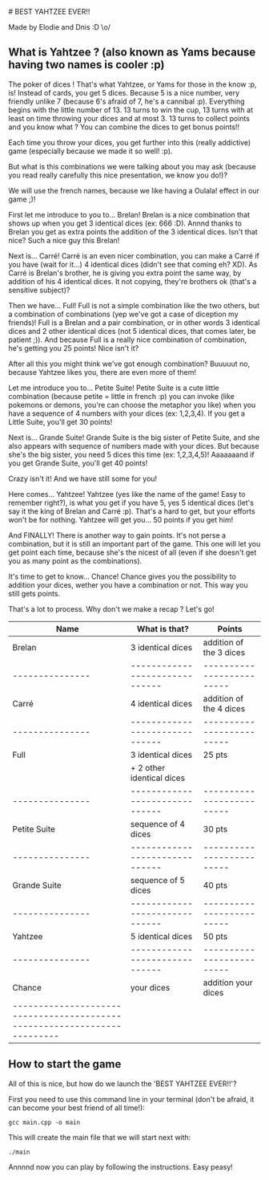 # BEST YAHTZEE EVER!!

Made by Elodie and Dnis :D \o/

## What is Yahtzee ? (also known as Yams because having two names is cooler :p)

The poker of dices ! That's what Yahtzee, or Yams for those in the know :p, is!
Instead of cards, you get 5 dices. Because 5 is a nice number, very friendly unlike 7 (because 6's afraid of 7, he's a cannibal :p).
Everything begins with the little number of 13. 
13 turns to win the cup, 13 turns with at least on time throwing your dices and at most 3.
13 turns to collect points and you know what ? You can combine the dices to get bonus points!!

Each time you throw your dices, you get further into this (really addictive) game (especially because we made it so well! :p).

But what is this combinations we were talking about you may ask (because you read really carefully this nice presentation, we know you do!)?

We will use the french names, because we like having a Oulala! effect in our game ;)!

First let me introduce to you to...
Brelan! 
Brelan is a nice combination that shows up when you get 3 identical dices (ex: 666 :D).
Annnd thanks to Brelan you get as extra points the addition of the 3 identical dices. 
Isn't that nice? Such a nice guy this Brelan!

Next is...
Carré! 
Carré is an even nicer combination, you can make a Carré if you have (wait for it...) 4 identical dices (didn't see that coming eh? XD).
As Carré is Brelan's brother, he is giving you extra point the same way, by addition of his 4 identical dices.
It not copying, they're brothers ok (that's a sensitive subject)?

Then we have...
Full!
Full is not a simple combination like the two others, but a combination of combinations (yep we've got a case of diception my friends)!
Full is a Brelan and a pair combination, or in other words 3 identical dices and 2 other identical dices (not 5 identical dices, that comes later, be patient ;)).
And because Full is a really nice combination of combination, he's getting you 25 points! Nice isn't it?

After all this you might think we've got enough combination? Buuuuut no, because Yahtzee likes you, there are even more of them!

Let me introduce you to...
Petite Suite!
Petite Suite is a cute little combination (because petite = little in french :p) you can invoke (like pokemons or demons, you're can choose the metaphor you like) when you have a sequence of 4 numbers with your dices (ex: 1,2,3,4).
If you get a Little Suite, you'll get 30 points!

Next is...
Grande Suite!
Grande Suite is the big sister of Petite Suite, and she also appears with sequence of numbers made with your dices. But because she's the big sister, you need 5 dices this time (ex: 1,2,3,4,5)!
Aaaaaaand if you get Grande Suite, you'll get 40 points!

Crazy isn't it! And we have still some for you!

Here comes...
Yahtzee!
Yahtzee (yes like the name of the game! Easy to remember right?), is what you get if you have 5, yes 5 identical dices (let's say it the king of Brelan and Carré :p).
That's a hard to get, but your efforts won't be for nothing. Yahtzee will get you... 50 points if you get him!

And FINALLY!
There is another way to gain points. It's not perse a combination, but it is still an important part of the game.
This one will let you get point each time, because she's the nicest of all (even if she doesn't get you as many point as the combinations).

It's time to get to know...
Chance!
Chance gives you the possibility to addition your dices, wether you have a combination or not. This way you still gets points.

That's a lot to process.
Why don't we make a recap ?
Let's go!

| **Name**      | **What is that?**            | **Points**              | 
|---------------|------------------------------|-------------------------|
| Brelan        | 3 identical dices            | addition of the 3 dices |
|---------------|------------------------------|-------------------------|
| Carré         | 4 identical dices            | addition of the 4 dices |
|---------------|------------------------------|-------------------------|
| Full          | 3 identical dices            | 25 pts                  |
|               | + 2 other identical dices    |                         |
|---------------|------------------------------|-------------------------|
| Petite Suite  | sequence of 4 dices          | 30 pts                  |
|---------------|------------------------------|-------------------------|
| Grande Suite  | sequence of 5 dices          | 40 pts                  |
|---------------|------------------------------|-------------------------|
| Yahtzee       | 5 identical dices            | 50 pts                  |
|---------------|------------------------------|-------------------------|
| Chance        | your dices                   | addition your dices     |
|------------------------------------------------------------------------|


## How to start the game

All of this is nice, but how do we launch the 'BEST YAHTZEE EVER!!'?

First you need to use this command line in your terminal (don't be afraid, it can become your best friend of all time!):

`gcc main.cpp -o main`

This will create the main file that we will start next with:

`./main`

Annnnd now you can play by following the instructions. Easy peasy!
